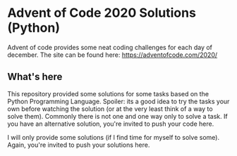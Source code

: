 # Advent of Code 2020 Solutions (Python)
Advent of code provides some neat coding challenges for each day of december. The site can be found here: https://adventofcode.com/2020/ 

## What's here
This repository provided some solutions for some tasks based on the Python Programming Language.
Spoiler: its a good idea to try the tasks your own before watching the solution (or at the very least think of a way to solve them).
Commonly there is not one and one way only to solve a task. If you have an alternative solution, you're invited to push your code here.

I will only provide some solutions (if I find time for myself to solve some). Again, you're invited to push your solutions here.

